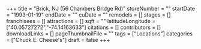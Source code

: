 +++
title = "Brick, NJ (56 Chambers Bridge Rd)"
storeNumber = ""
startDate = "1993-01-19"
endDate = ""
cuDate = ""
remodels = []
stages = []
franchisees = []
attractions = []
sqft = ""
latitudeLongitude = ["40.05727272","-74.14163633"]
citations = []
contributors = []
downloadLinks = []
pageThumbnailFile = ""
tags = ["Locations"]
categories = ["Chuck E. Cheese's"]
draft = false
+++
